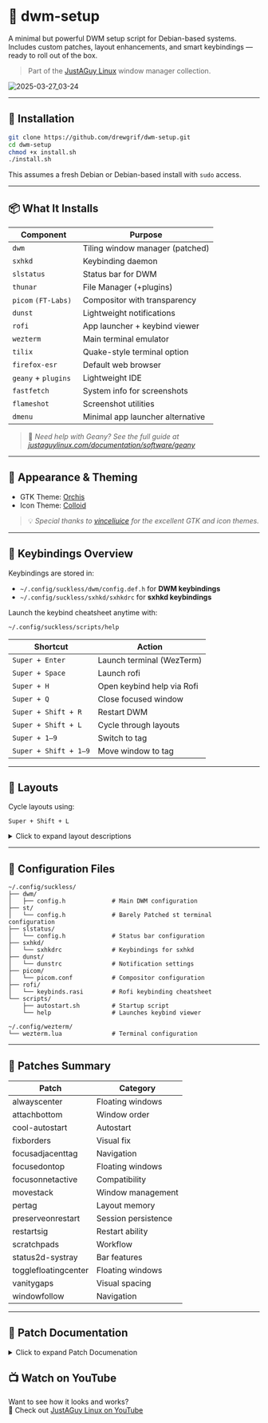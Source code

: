 # 🧱 dwm-setup

A minimal but powerful DWM setup script for Debian-based systems.  
Includes custom patches, layout enhancements, and smart keybindings — ready to roll out of the box.

> Part of the [JustAGuy Linux](https://github.com/drewgrif) window manager collection.

![2025-03-27_03-24](https://github.com/user-attachments/assets/e3f8481a-8eb4-420c-bf84-77218c29a679)

---

## 🚀 Installation

```bash
git clone https://github.com/drewgrif/dwm-setup.git
cd dwm-setup
chmod +x install.sh
./install.sh
```

This assumes a fresh Debian or Debian-based install with `sudo` access.

---

## 📦 What It Installs

| Component           | Purpose                          |
|---------------------|----------------------------------|
| `dwm`               | Tiling window manager (patched)  |
| `sxhkd`             | Keybinding daemon                |
| `slstatus`          | Status bar for DWM               |
| `thunar`            | File Manager (+plugins)          |
| `picom` `(FT-Labs)` | Compositor with transparency     |
| `dunst`             | Lightweight notifications        |
| `rofi`              | App launcher + keybind viewer    |
| `wezterm`           | Main terminal emulator           |
| `tilix`             | Quake-style terminal option      |
| `firefox-esr`       | Default web browser              |
| `geany` + `plugins `| Lightweight IDE                  |
| `fastfetch`         | System info for screenshots      |
| `flameshot`         | Screenshot utilities             |
| `dmenu`             | Minimal app launcher alternative |

> 📄 _Need help with Geany? See the full guide at [justaguylinux.com/documentation/software/geany](https://justaguylinux.com/documentation/software/geany)_
---

## 🎨 Appearance & Theming

- GTK Theme: [Orchis](https://github.com/vinceliuice/Orchis-theme)
- Icon Theme: [Colloid](https://github.com/vinceliuice/Colloid-icon-theme)

> 💡 _Special thanks to [vinceliuice](https://github.com/vinceliuice) for the excellent GTK and icon themes._

---

## 🔑 Keybindings Overview

Keybindings are stored in:

- `~/.config/suckless/dwm/config.def.h` for **DWM keybindings**
- `~/.config/suckless/sxhkd/sxhkdrc` for **sxhkd keybindings**

Launch the keybind cheatsheet anytime with:

```bash
~/.config/suckless/scripts/help
```

| Shortcut             | Action                          |
|----------------------|---------------------------------|
| `Super + Enter`      | Launch terminal (WezTerm)       |
| `Super + Space`      | Launch rofi                     |
| `Super + H`          | Open keybind help via Rofi      |
| `Super + Q`          | Close focused window            |
| `Super + Shift + R`  | Restart DWM                     |
| `Super + Shift + L`  | Cycle through layouts           |
| `Super + 1–9`        | Switch to tag                   |
| `Super + Shift + 1–9`| Move window to tag              |

---

## 🧱 Layouts

Cycle layouts using:

```text
Super + Shift + L
```

<details>
<summary>Click to expand layout descriptions</summary>

These are the layouts included in this build, in the exact order from `config.def.h`:

- **`dwindle`** (`[\]`) — Fibonacci-style dwindle layout (default)
- **`tile`** (`[]=`) — Classic master-stack
- **`columnlayout`** (`[C]`) — Vertical column view
- **`centeredmaster`** (`|M|`) — Centered master, tiled sides
- **Floating** (`><>`) — Free window placement
- **`bstack`** (`TTT`) — Master on top, stack below
- **`nrowgrid`** (`###`) — Grid with fixed rows
- **`deck`** (`H[]`) — Master with tabbed stack
- **`gaplessgrid`** (`:::`) — Even, gapless grid
- **`spiral`** (`[@]`) — Spiral Fibonacci layout
- **`monocle`** (`[M]`) — Fullscreen stacked windows
- **`grid`** (`HHH`) — Even grid
- **`bstackhoriz`** (`===`) — Horizontal bstack
- **`centeredfloatingmaster`** (`>M>`) — Centered floating master
- **`horizgrid`** (`---`) — Wide-monitor horizontal grid

</details>

---

## 📂 Configuration Files

```
~/.config/suckless/
├── dwm/
│   ├── config.h             # Main DWM configuration
├── st/
│   └── config.h             # Barely Patched st terminal configuration
├── slstatus/
│   └── config.h             # Status bar configuration
├── sxhkd/
│   └── sxhkdrc              # Keybindings for sxhkd
├── dunst/
│   └── dunstrc              # Notification settings
├── picom/
│   └── picom.conf           # Compositor configuration
├── rofi/
│   └── keybinds.rasi        # Rofi keybinding cheatsheet
└── scripts/
    ├── autostart.sh         # Startup script
    └── help                 # Launches keybind viewer

~/.config/wezterm/
└── wezterm.lua              # Terminal configuration
```

---

## 🧩 Patches Summary

| Patch                  | Category                |
|------------------------|-------------------------|
| alwayscenter           | Floating windows        |
| attachbottom           | Window order            |
| cool-autostart         | Autostart               |
| fixborders             | Visual fix              |
| focusadjacenttag       | Navigation              |
| focusedontop           | Floating windows        |
| focusonnetactive       | Compatibility           |
| movestack              | Window management       |
| pertag                 | Layout memory           |
| preserveonrestart      | Session persistence     |
| restartsig             | Restart ability         |
| scratchpads            | Workflow                |
| status2d-systray       | Bar features            |
| togglefloatingcenter   | Floating windows        |
| vanitygaps             | Visual spacing          |
| windowfollow           | Navigation              |

---

## 📜 Patch Documentation

<details>
<summary>Click to expand Patch Documenation</summary>

### 1. `dwm-alwayscenter-20200625-f04cac6.diff`
**What it does:**  
Ensures that floating windows (new ones) always appear centered on the screen.

**Why it's useful:**  
Prevents floating windows from opening at weird edges or offsets, especially useful for dialogs or apps you want neatly centered (like file pickers or floating terminal windows).

---

### 2. `dwm-attachbottom-6.3.diff`
**What it does:**  
Newly spawned windows are added at the **bottom** of the stack instead of at the top.

**Why it's useful:**  
This can help keep your active window in focus instead of being immediately pushed out when new windows are created. Provides a more "natural" stacking order for some users.

---

### 3. `dwm-cool-autostart-20240312-9f88553.diff`
**What it does:**  
Adds an **autostart mechanism** to DWM without using `.xinitrc`.

**Why it's useful:**  
You can easily manage startup scripts directly in DWM’s codebase, making it more portable (especially when using login managers instead of `startx`). This patch also gracefully re-runs your autostart scripts if DWM is restarted.

---

### 4. `dwm-fixborders-6.2.diff`
**What it does:**  
Fixes a bug where **border width may be incorrect** after switching between floating and tiled layouts.

**Why it's useful:**  
Prevents graphical glitches and ensures windows always have the correct borders, especially on tiling/floating transitions.

---

### 5. `dwm-focusadjacenttag-6.3.diff`
**What it does:**  
Adds keybindings to **quickly switch to the next or previous tag**.

**Why it's useful:**  
Great for workflows where you spread work across multiple tags. Makes it easier to quickly switch to adjacent tags without a numeric jump.

---

### 6. `dwm-focusedontop-6.5.diff`
**What it does:**  
Forces the currently focused floating window to always be on top.

**Why it's useful:**  
Prevents floating windows from accidentally being covered by tiled windows when they lose focus.

**[This is a patch created by Bakkeby for dwm-flexipatch](https://github.com/bakkeby/patches/blob/master/dwm/dwm-focusedontop-6.5.diff)**

---

### 7. `dwm-focusonnetactive-6.2.diff`
**What it does:**  
Ensures DWM correctly focuses windows that request focus via _NET_ACTIVE_WINDOW (like some app popups).

**Why it's useful:**  
Improves compatibility with external programs and scripts (e.g., notification popups, some dialogs, and xdg-open behavior).

---

### 8. `dwm-movestack-20211115-a786211.diff`
**What it does:**  
Allows you to **move windows up/down the stack**.

**Why it's useful:**  
Essential for organizing windows in the master-stack layout, letting you reorder windows directly instead of closing/reopening them.

---

### 9. `dwm-pertag-20200914-61bb8b2.diff`
**What it does:**  
Each tag remembers its own **layout, master count, and gaps settings**.

**Why it's useful:**  
This is one of the most **essential DWM patches** if you use multiple tags. It allows each workspace (tag) to have its own independent configuration instead of all tags sharing the same layout.

---

### 10. `dwm-preserveonrestart-6.3.diff`
**What it does:**  
Preserves window positions when restarting DWM.

**Why it's useful:**  
Critical if you like to restart DWM to reload config changes, keeping windows in place instead of resetting them.

---

### 11. `dwm-restartsig-20180523-6.2.diff`
**What it does:**  
Adds a **restart signal handler** so you can restart DWM without logging out.

**Why it's useful:**  
Allows easy config reloads and minor changes without logging out, pairing well with `preserveonrestart`.

---

### 12. `dwm-scratchpads-20200414-728d397b.diff`
**What it does:**  
Implements **scratchpads**, allowing you to spawn hidden windows (like a drop-down terminal).

**Why it's useful:**  
A classic feature from workflows like i3 and bspwm. Scratchpads are great for terminals, music players, or quick note apps.

---

### 13. `dwm-status2d-systray-6.4.diff`
**What it does:**  
Adds support for **color-embedded status text and a systray** in DWM’s status bar.

**Why it's useful:**  
Combines two essential features:
- Colored status text for aesthetic and information clarity.
- Systray support for handling system tray icons (volume, network, etc.), which is not natively supported in DWM.

---

### 14. `dwm-togglefloatingcenter-20210806-138b405f.diff`
**What it does:**  
Toggles a window between floating and tiled **while centering it if floating**.

**Why it's useful:**  
Combines two useful actions into one — not only toggling float, but also ensuring floating windows are neatly centered.

---

### 15. `dwm-vanitygaps-6.2.diff`
**What it does:**  
Adds support for **customizable outer and inner gaps** between windows.

**Why it's useful:**  
Essential for those who like cleaner layouts with space between windows. Especially good for aesthetic "rice" setups.

---

### 16. `dwm-windowfollow-20221002-69d5652.diff`
**What it does:**  
Makes it so that when you move a window to another tag, DWM will **follow you to that tag**.

**Why it's useful:**  
Enhances workflow — instead of moving a window to another tag and then manually switching to that tag, DWM follows automatically.

</details>

## 📺 Watch on YouTube

Want to see how it looks and works?  
🎥 Check out [JustAGuy Linux on YouTube](https://www.youtube.com/@JustAGuyLinux)
